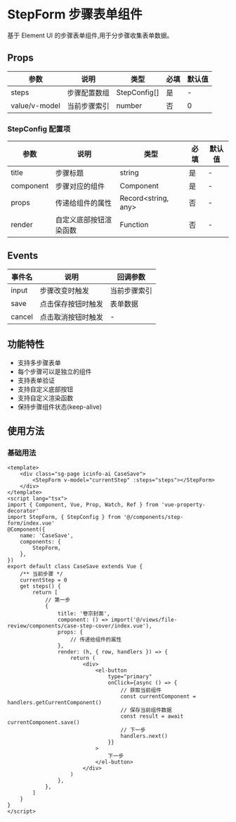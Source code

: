 # StepForm 步骤表单组件

基于 Element UI 的步骤表单组件,用于分步骤收集表单数据。

## Props

| 参数 | 说明 | 类型 | 必填 | 默认值 |
|-|-|-|-|-|
| steps | 步骤配置数组 | StepConfig[] | 是 | - |
| value/v-model | 当前步骤索引 | number | 否 | 0 |

### StepConfig 配置项

| 参数 | 说明 | 类型 | 必填 | 默认值 |
|-|-|-|-|-|
| title | 步骤标题 | string | 是 | - |
| component | 步骤对应的组件 | Component | 是 | - |
| props | 传递给组件的属性 | Record<string, any> | 否 | - |
| render | 自定义底部按钮渲染函数 | Function | 否 | - |

## Events

| 事件名 | 说明 | 回调参数 |
|-|-|-|
| input | 步骤改变时触发 | 当前步骤索引 |
| save | 点击保存按钮时触发 | 表单数据 |
| cancel | 点击取消按钮时触发 | - |

## 功能特性

- 支持多步骤表单
- 每个步骤可以是独立的组件
- 支持表单验证
- 支持自定义底部按钮
- 支持自定义渲染函数
- 保持步骤组件状态(keep-alive)

## 使用方法

### 基础用法

```vue
<template>
    <div class="sg-page icinfo-ai CaseSave">
        <StepForm v-model="currentStep" :steps="steps"></StepForm>
    </div>
</template>
<script lang="tsx">
import { Component, Vue, Prop, Watch, Ref } from 'vue-property-decorator'
import StepForm, { StepConfig } from '@/components/step-form/index.vue'
@Component({
    name: 'CaseSave',
    components: {
        StepForm,
    },
})
export default class CaseSave extends Vue {
    /** 当前步骤 */
    currentStep = 0
    get steps() {
        return [
            // 第一步
            {
                title: '卷宗封面',
                component: () => import('@/views/file-review/components/case-step-cover/index.vue'),
                props: {
                    // 传递给组件的属性
                },
                render: (h, { row, handlers }) => {
                    return (
                        <div>
                            <el-button
                                type="primary"
                                onClick={async () => {
                                    // 获取当前组件
                                    const currentComponent = handlers.getCurrentComponent()
                                    // 保存当前组件数据
                                    const result = await currentComponent.save()
                                    // 下一步
                                    handlers.next()
                                }}
                            >
                                下一步
                            </el-button>
                        </div>
                    )
                },
            },
        ]
    }
}
</script>
```